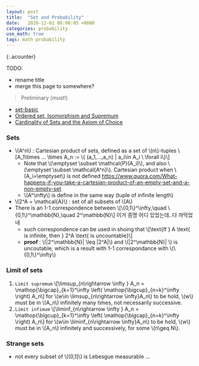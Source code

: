 ```yaml
---
layout: post
title:  "Set and Probability"
date:   2020-12-01 08:00:05 +0800
categories: probability
use_math: true
tags: math probability 
---
```

{:.acounter}


TODO:
- rename title
- merge this page to somewhere?


> Preliminary (must!)  
  - <a href="https://analysis/2018/09/14/set-basic.html" target="_blank">set-basic</a>
  - <a href="https://analysis/2018/09/25/ordered-set.html" target="_blank">Ordered set, Isomorphism and Supremum</a>
  - <a href="https://analysis/2018/09/25/cardinality-of-sets-and-axiom-of-choice.html" target="_blank">Cardinality of Sets and the Axiom of Choice</a>




### Sets
- \\(A^n\\) : Cartesian product of sets, defined as a set of \\(n\\)-tuples \\[A\_1\times ... \times A\_n := \\{ (a\_1,...,a\_n) \| a\_i\in A\_i \\ \forall i\\}\\]
  - Note that \\(\emptyset \subset \mathcal\{P\}(A\_i)\\), and also \\(\emptyset \subset \mathcal\{A^n\}\\). Cartesian product when \\(A\_i=\emptyset\\) is not defined <a href="https://www.quora.com/What-happens-if-you-take-a-cartesian-product-of-an-empty-set-and-a-non-empty-set" target="_blank">https://www.quora.com/What-happens-if-you-take-a-cartesian-product-of-an-empty-set-and-a-non-empty-set</a>
  - \\(A^\infty\\) is define in the same way (tuple of infinite length)
- \\(2^A = \mathcal\{A\}\\) : set of all subsets of \\(A\\)
- There is an 1-1 correspondence between \\[\\{0,1\\}^\infty,\quad \\{0,1\\}^\mathbb{N},\quad 2^\mathbb{N}\\] 이거 증명 어디 있었는데..다 까먹었네
  - such correspondence can be used in shoing that \\[\text\{If \} A \text\{ is infinite, then \} 2^A \text\{ is uncountable\}\\]
  - __proof__ : \\(\|2^\mathbb{N}\| \leq \|2^A\|\\) and  \\(\|2^\mathbb{N}\| \\) is uncoutable, which is a result with 1-1 correspondance with \\(\\{0,1\\}^\infty\\)

### Limit of sets
1. `Limit supremum` \\[\limsup\_\{n\rightarrow \infty \} A\_n = \mathop\{\bigcap\}\_\{k=1\}^\infty \left( \mathop\{\bigcup\}\_\{n=k\}^\infty \right) A\_n\\]
    for \\(w\in \limsup\_\{n\rightarrow \infty\}A_n\\) to be hold, \\(w\\) must be in \\(A\_n\\) infinitely many times, not necessarily successive.
2. `Limit infimum` \\[\liminf\_\{n\rightarrow \infty \} A\_n = \mathop\{\bigcup\}\_\{k=1\}^\infty \left( \mathop\{\bigcap\}\_\{n=k\}^\infty \right) A\_n\\]
    for \\(w\in \liminf\_\{n\rightarrow \infty\}A_n\\) to be hold, \\(w\\) must be in \\(A\_n\\) infinitely and successively, for some \\(n\geq N\\).


### Strange sets
- not every subset of \\((0,1]\\) is Lebesgue measurable ...